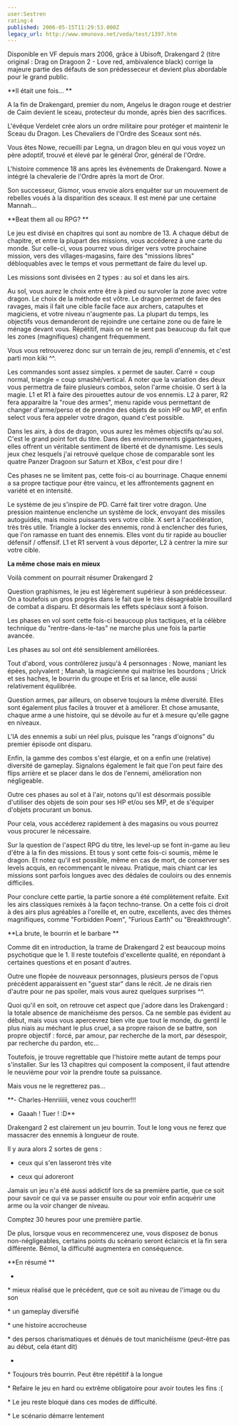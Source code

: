 ```yaml
---
user:Sestren
rating:4
published: 2006-05-15T11:29:53.000Z
legacy_url: http://www.emunova.net/veda/test/1397.htm
---
```

Disponible en VF depuis mars 2006, grâce à Ubisoft, Drakengard 2 (titre original : Drag on Dragoon 2 - Love red, ambivalence black) corrige la majeure partie des défauts de son prédesseceur et devient plus abordable pour le grand public.  

  

**Il était une fois... **  

A la fin de Drakengard, premier du nom, Angelus le dragon rouge et destrier de Caim devient le sceau, protecteur du monde, après bien des sacrifices.  

L'évêque Verdelet crée alors un ordre militaire pour protéger et maintenir le Sceau du Dragon. Les Chevaliers de l'Ordre des Sceaux sont nés.  

  

Vous êtes Nowe, recueilli par Legna, un dragon bleu en qui vous voyez un père adoptif, trouvé et élevé par le général Oror, général de l'Ordre.  

  

L'histoire commence 18 ans après les évènements de Drakengard. Nowe a intégré la chevalerie de l'Ordre après la mort de Oror.  

Son successeur, Gismor, vous envoie alors enquêter sur un mouvement de rebelles voués à la disparition des sceaux. Il est mené par une certaine Mannah...  

  

  

**Beat them all ou RPG? **  

Le jeu est divisé en chapitres qui sont au nombre de 13\. A chaque début de chapitre, et entre la plupart des missions, vous accéderez à une carte du monde. Sur celle-ci, vous pourrez vous diriger vers votre prochaine mission, vers des villages-magasins, faire des "missions libres" débloquables avec le temps et vous permettant de faire du level up.  

Les missions sont divisées en 2 types : au sol et dans les airs.  

  

Au sol, vous aurez le choix entre être à pied ou survoler la zone avec votre dragon. Le choix de la méthode est vôtre. Le dragon permet de faire des ravages, mais il fait une cible facile face aux archers, catapultes et magiciens, et votre niveau n'augmente pas. La plupart du temps, les objectifs vous demanderont de rejoindre une certaine zone ou de faire le ménage devant vous. Répétitif, mais on ne le sent pas beaucoup du fait que les zones (magnifiques) changent fréquemment.  

Vous vous retrouverez donc sur un terrain de jeu, rempli d'ennemis, et c'est parti mon kiki ^^.  

Les commandes sont assez simples. x permet de sauter. Carré = coup normal, triangle = coup smashé/vertical. A noter que la variation des deux vous permettra de faire plusieurs combos, selon l'arme choisie. O sert à la magie. L1 et R1 à faire des pirouettes autour de vos ennemis. L2 à parer, R2 fera apparaitre la "roue des armes", menu rapide vous permettant de changer d'arme/perso et de prendre des objets de soin HP ou MP, et enfin select vous fera appeler votre dragon, quand c'est possible.  

  

Dans les airs, à dos de dragon, vous aurez les mêmes objectifs qu'au sol. C'est le grand point fort du titre. Dans des environnements gigantesques, elles offrent un véritable sentiment de liberté et de dynamisme. Les seuls jeux chez lesquels j'ai retrouvé quelque chose de comparable sont les quatre Panzer Dragoon sur Saturn et XBox, c'est pour dire !   

Ces phases ne se limitent pas, cette fois-ci au bourrinage. Chaque ennemi a sa propre tactique pour être vaincu, et les affrontements gagnent en variété et en intensité.  

Le système de jeu s'inspire de PD. Carré fait tirer votre dragon. Une pression maintenue enclenche un système de lock, envoyant des missiles autoguidés, mais moins puissants vers votre cible. X sert à l'accélération, très très utile. Triangle à locker des ennemis, rond à enclencher des furies, que l'on ramasse en tuant des ennemis. Elles vont du tir rapide au bouclier défensif / offensif. L1 et R1 servent à vous déporter, L2 à centrer la mire sur votre cible.  

  

  

  

**La même chose mais en mieux**  

Voilà comment on pourrait résumer Drakengard 2  

  

Question graphismes, le jeu est légèrement supérieur à son prédécesseur. On a toutefois un gros progrès dans le fait que le très désagréable brouillard de combat a disparu. Et désormais les effets spéciaux sont à foison.  

  

Les phases en vol sont cette fois-ci beaucoup plus tactiques, et la célèbre technique du "rentre-dans-le-tas" ne marche plus une fois la partie avancée.  

  

Les phases au sol ont été sensiblement améliorées.  

Tout d'abord, vous contrôlerez jusqu'à 4 personnages : Nowe, maniant les épées, polyvalent ; Manah, la magicienne qui maitrise les bourdons ; Urick et ses haches, le bourrin du groupe et Eris et sa lance, elle aussi relativement équilibrée.  

Question armes, par ailleurs, on observe toujours la même diversité. Elles sont également plus faciles à trouver et à améliorer. Et chose amusante, chaque arme a une histoire, qui se dévoile au fur et à mesure qu'elle gagne en niveaux.  

L'IA des ennemis a subi un réel plus, puisque les "rangs d'oignons" du premier épisode ont disparu.  

Enfin, la gamme des combos s'est élargie, et on a enfin une (relative) diversité de gameplay. Signalons également le fait que l'on peut faire des flips arrière et se placer dans le dos de l'ennemi, amélioration non négligeable.  

  

Outre ces phases au sol et à l'air, notons qu'il est désormais possible d'utiliser des objets de soin pour ses HP et/ou ses MP, et de s'équiper d'objets procurant un bonus.  

Pour cela, vous accéderez rapidement à des magasins ou vous pourrez vous procurer le nécessaire.  

  

Sur la question de l'aspect RPG du titre, les level-up se font in-game au lieu d'être à la fin des missions. Et tous y sont cette fois-ci soumis, même le dragon. Et notez qu'il est possible, même en cas de mort, de conserver ses levels acquis, en recommençant le niveau. Pratique, mais chiant car les missions sont parfois longues avec des dédales de couloirs ou des ennemis difficiles.  

  

Pour conclure cette partie, la partie sonore a été complètement refaite. Exit les airs classiques remixés à la façon techno-transe. On a cette fois ci droit à des airs plus agréables a l'oreille et, en outre, excellents, avec des thèmes magnifiques, comme "Forbidden Poem", "Furious Earth" ou "Breakthrough".  

  

**La brute, le bourrin et le barbare **  

Comme dit en introduction, la trame de Drakengard 2 est beaucoup moins psychotique que le 1\. Il reste toutefois d'excellente qualité, en répondant à certaines questions et en posant d'autres.  

Outre une flopée de nouveaux personnages, plusieurs persos de l'opus précédent apparaissent en "guest star" dans le récit. Je ne dirais rien d'autre pour ne pas spoiler, mais vous aurez quelques surprises ^^.  

Quoi qu'il en soit, on retrouve cet aspect que j'adore dans les Drakengard : la totale absence de manichéisme des persos. Ca ne semble pas évident au début, mais vous vous apercevrez bien vite que tout le monde, du gentil le plus niais au méchant le plus cruel, a sa propre raison de se battre, son propre objectif : forcé, par amour, par recherche de la mort, par désespoir, par recherche du pardon, etc...  

  

Toutefois, je trouve regrettable que l'histoire mette autant de temps pour s'installer. Sur les 13 chapitres qui composent la composent, il faut attendre le neuvième pour voir la prendre toute sa puissance.  

Mais vous ne le regretterez pas...  

  

  

**- Charles-Henriiiiii, venez vous coucher!!!  

- Gaaah ! Tuer ! :D**  

Drakengard 2 est clairement un jeu bourrin. Tout le long vous ne ferez que massacrer des ennemis à longueur de route.  

Il y aura alors 2 sortes de gens :   

- ceux qui s'en lasseront très vite  

- ceux qui adoreront  

  

Jamais un jeu n'a été aussi addictif lors de sa première partie, que ce soit pour savoir ce qui va se passer ensuite ou pour voir enfin acquérir une arme ou la voir changer de niveau.  

Comptez 30 heures pour une première partie.  

  

De plus, lorsque vous en recommencerez une, vous disposez de bonus non-négligeables, certains points du scénario seront éclaircis et la fin sera différente. Bémol, la difficulté augmentera en conséquence.  

  

  

**En résumé **  

+  

\* mieux réalisé que le précédent, que ce soit au niveau de l'image ou du son  

\* un gameplay diversifié  

\* une histoire accrocheuse  

\* des persos charismatiques et dénués de tout manichéisme (peut-être pas au début, cela étant dit)  

  

-  

\* Toujours très bourrin. Peut être répétitif à la longue  

\* Refaire le jeu en hard ou extrême obligatoire pour avoir toutes les fins :(  

\* Le jeu reste bloqué dans ces modes de difficulté.  

\* Le scénario démarre lentement